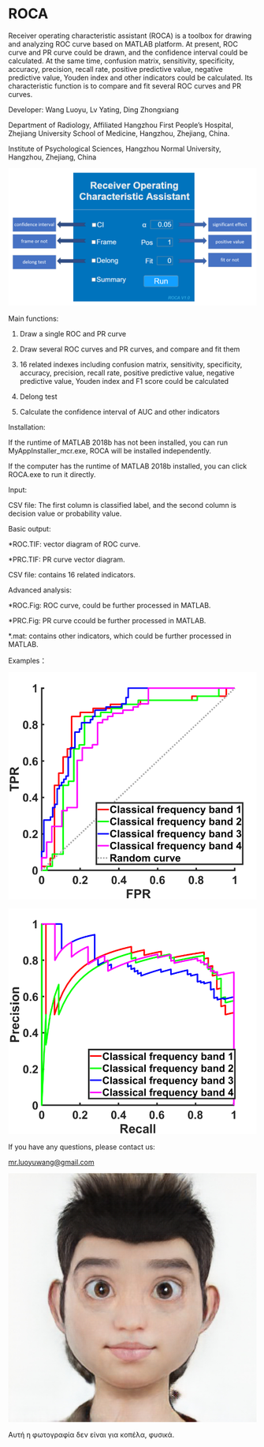 # ROCA


Receiver operating characteristic assistant (ROCA) is a toolbox for drawing and analyzing ROC curve based on MATLAB platform. At present, ROC curve and PR curve could be drawn, and the confidence interval could be calculated. At the same time, confusion matrix, sensitivity, specificity, accuracy, precision, recall rate, positive predictive value, negative predictive value, Youden index and other indicators could be calculated. Its characteristic function is to compare and fit several ROC curves and PR curves.

Developer: Wang Luoyu, Lv Yating, Ding Zhongxiang

Department of Radiology, Affiliated Hangzhou First People’s Hospital, Zhejiang University School of Medicine, Hangzhou, Zhejiang, China.

Institute of Psychological Sciences, Hangzhou Normal University, Hangzhou, Zhejiang, China

![image](https://github.com/Luoyu-Wang/ROCA/blob/master/introduction/introduction1.png)
 
Main functions:

1. Draw a single ROC and PR curve

2. Draw several ROC curves and PR curves, and  compare and fit them

3. 16 related indexes including confusion matrix, sensitivity, specificity, accuracy, precision, recall rate, positive predictive value, negative predictive value, Youden index and F1 score could be calculated

4. Delong test

5. Calculate the confidence interval of AUC and other indicators


Installation:

If the runtime of MATLAB 2018b has not  been installed, you can run MyAppInstaller_mcr.exe, ROCA will be installed independently.

If the computer has the runtime of MATLAB 2018b installed, you can click ROCA.exe to run it directly.


Input:

CSV file: The first column is classified label, and the second column is decision value or probability value.


Basic output:

*ROC.TIF: vector diagram of ROC curve.

*PRC.TIF: PR curve vector diagram.

CSV file: contains 16 related indicators.


Advanced analysis:

*ROC.Fig: ROC curve, could be further processed in MATLAB.

*PRC.Fig: PR curve ccould be further processed in MATLAB.

*.mat: contains other indicators, which could be further processed in MATLAB.

Examples：

![image](https://github.com/Luoyu-Wang/ROCA/blob/master/introduction/introduction2.png)

![image](https://github.com/Luoyu-Wang/ROCA/blob/master/introduction/introduction3.png)


If you have any questions, please contact us:

mr.luoyuwang@gmail.com

![image](https://github.com/Luoyu-Wang/ROCA/blob/master/splash.png) 

Αυτή η φωτογραφία δεν είναι για κοπέλα, φυσικά.
